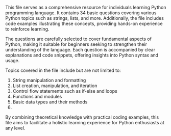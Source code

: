 This file serves as a comprehensive resource for individuals learning Python programming language.
It contains 34 basic questions covering various Python topics such as strings, lists, and more.
Additionally, the file includes code examples illustrating these concepts, providing hands-on experience to reinforce learning.

The questions are carefully selected to cover fundamental aspects of Python, making it suitable for beginners seeking to strengthen their understanding of the language. Each question is accompanied by clear explanations and code snippets, offering insights into Python syntax and usage.

Topics covered in the file include but are not limited to:

1. String manipulation and formatting
2. List creation, manipulation, and iteration
3. Control flow statements such as if-else and loops
4. Functions and modules
5. Basic data types and their methods
6. 
By combining theoretical knowledge with practical coding examples, this file aims to facilitate a holistic learning experience for Python enthusiasts at any level.
